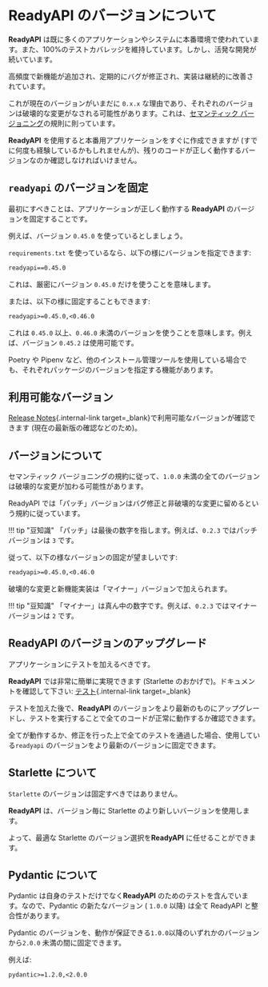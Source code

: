 # ReadyAPI のバージョンについて

**ReadyAPI** は既に多くのアプリケーションやシステムに本番環境で使われています。また、100%のテストカバレッジを維持しています。しかし、活発な開発が続いています。

高頻度で新機能が追加され、定期的にバグが修正され、実装は継続的に改善されています。

これが現在のバージョンがいまだに `0.x.x` な理由であり、それぞれのバージョンは破壊的な変更がなされる可能性があります。これは、<a href="https://semver.org/" class="external-link" target="_blank">セマンティック バージョニング</a>の規則に則っています。

**ReadyAPI** を使用すると本番用アプリケーションをすぐに作成できますが (すでに何度も経験しているかもしれませんが)、残りのコードが正しく動作するバージョンなのか確認しなければいけません。

## `readyapi` のバージョンを固定

最初にすべきことは、アプリケーションが正しく動作する **ReadyAPI** のバージョンを固定することです。

例えば、バージョン `0.45.0` を使っているとしましょう。

`requirements.txt` を使っているなら、以下の様にバージョンを指定できます:

```txt
readyapi==0.45.0
```

これは、厳密にバージョン `0.45.0` だけを使うことを意味します。

または、以下の様に固定することもできます:

```txt
readyapi>=0.45.0,<0.46.0
```

これは `0.45.0` 以上、`0.46.0` 未満のバージョンを使うことを意味します。例えば、バージョン `0.45.2` は使用可能です。

Poetry や Pipenv など、他のインストール管理ツールを使用している場合でも、それぞれパッケージのバージョンを指定する機能があります。

## 利用可能なバージョン

[Release Notes](../release-notes.md){.internal-link target=\_blank}で利用可能なバージョンが確認できます (現在の最新版の確認などのため)。

## バージョンについて

セマンティック バージョニングの規約に従って、`1.0.0` 未満の全てのバージョンは破壊的な変更が加わる可能性があります。

ReadyAPI では「パッチ」バージョンはバグ修正と非破壊的な変更に留めるという規約に従っています。

!!! tip "豆知識"
「パッチ」は最後の数字を指します。例えば、`0.2.3` ではパッチバージョンは `3` です。

従って、以下の様なバージョンの固定が望ましいです:

```txt
readyapi>=0.45.0,<0.46.0
```

破壊的な変更と新機能実装は「マイナー」バージョンで加えられます。

!!! tip "豆知識"
「マイナー」は真ん中の数字です。例えば、`0.2.3` ではマイナーバージョンは `2` です。

## ReadyAPI のバージョンのアップグレード

アプリケーションにテストを加えるべきです。

**ReadyAPI** では非常に簡単に実現できます (Starlette のおかげで)。ドキュメントを確認して下さい: [テスト](../tutorial/testing.md){.internal-link target=\_blank}

テストを加えた後で、**ReadyAPI** のバージョンをより最新のものにアップグレードし、テストを実行することで全てのコードが正常に動作するか確認できます。

全てが動作するか、修正を行った上で全てのテストを通過した場合、使用している`readyapi` のバージョンをより最新のバージョンに固定できます。

## Starlette について

`Starlette` のバージョンは固定すべきではありません。

**ReadyAPI** は、バージョン毎に Starlette のより新しいバージョンを使用します。

よって、最適な Starlette のバージョン選択を**ReadyAPI** に任せることができます。

## Pydantic について

Pydantic は自身のテストだけでなく**ReadyAPI** のためのテストを含んでいます。なので、Pydantic の新たなバージョン ( `1.0.0` 以降) は全て ReadyAPI と整合性があります。

Pydantic のバージョンを、動作が保証できる`1.0.0`以降のいずれかのバージョンから`2.0.0` 未満の間に固定できます。

例えば:

```txt
pydantic>=1.2.0,<2.0.0
```
